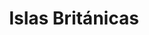 ﻿---
title: "Islas Británicas"
permalink: periodes_174.html
layout: periode
dataInici: 793
dataFi: 1066
sidebar: periodes
pares:
  - 173:
    title: "Expansión Escandinava"
    dataInici: "(789)"
    dataFi: "(1100)"

fills:
  - 257:
    title: "Batalla de Ashdown"
    dataInici: "(871-01-08)"

  - 175:
    title: "Batalla de Clontarf"
    dataInici: "(1014-04-23)"

  - 25:
    title: "Conquista normanda de Inglaterra"
    dataInici: "(1066-09-28)"
    dataFi: "(1066-12-25)"

jocsPrincipals:
  - title: "Britannia"
    bggId: 240
    dataInici: 
    dataFi: 

  - title: "878: Vikings"
    bggId: 204516
    dataInici: 
    dataFi: 

jocsEscenaris:
  - title: "Alfred the Great: The Great Heathen Army"
    bggId: 160099

  - title: "Alfred the Great: War in the West Country"
    bggId: 176291

jocsEpoca:
jocsEpocaEscenaris:
  - title: "Anachronism"
    bggId: 14038
    escenari: "Alfred the Great"
    dataInici: 871
    dataFi: 899

---
